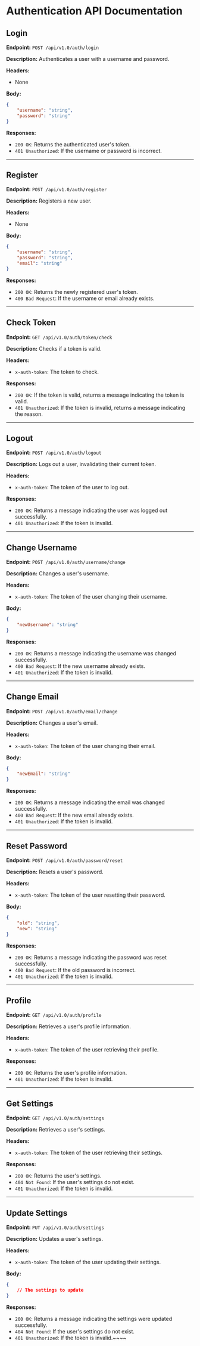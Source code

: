 ﻿# Authentication API Documentation

## Login

**Endpoint:** `POST /api/v1.0/auth/login`

**Description:** Authenticates a user with a username and password.

**Headers:**
- None

**Body:**
```json
{
    "username": "string",
    "password": "string"
}
```

**Responses:**
- `200 OK`: Returns the authenticated user's token.
- `401 Unauthorized`: If the username or password is incorrect.

---

## Register

**Endpoint:** `POST /api/v1.0/auth/register`

**Description:** Registers a new user.

**Headers:**
- None

**Body:**
```json
{
    "username": "string",
    "password": "string",
    "email": "string"
}
```

**Responses:**
- `200 OK`: Returns the newly registered user's token.
- `400 Bad Request`: If the username or email already exists.

---

## Check Token

**Endpoint:** `GET /api/v1.0/auth/token/check`

**Description:** Checks if a token is valid.

**Headers:**
- `x-auth-token`: The token to check.

**Responses:**
- `200 OK`: If the token is valid, returns a message indicating the token is valid.
- `401 Unauthorized`: If the token is invalid, returns a message indicating the reason.

---

## Logout

**Endpoint:** `POST /api/v1.0/auth/logout`

**Description:** Logs out a user, invalidating their current token.

**Headers:**
- `x-auth-token`: The token of the user to log out.

**Responses:**
- `200 OK`: Returns a message indicating the user was logged out successfully.
- `401 Unauthorized`: If the token is invalid.

---

## Change Username

**Endpoint:** `POST /api/v1.0/auth/username/change`

**Description:** Changes a user's username.

**Headers:**
- `x-auth-token`: The token of the user changing their username.

**Body:**
```json
{
    "newUsername": "string"
}
```

**Responses:**
- `200 OK`: Returns a message indicating the username was changed successfully.
- `400 Bad Request`: If the new username already exists.
- `401 Unauthorized`: If the token is invalid.

---

## Change Email

**Endpoint:** `POST /api/v1.0/auth/email/change`

**Description:** Changes a user's email.

**Headers:**
- `x-auth-token`: The token of the user changing their email.

**Body:**
```json
{
    "newEmail": "string"
}
```

**Responses:**
- `200 OK`: Returns a message indicating the email was changed successfully.
- `400 Bad Request`: If the new email already exists.
- `401 Unauthorized`: If the token is invalid.

---

## Reset Password

**Endpoint:** `POST /api/v1.0/auth/password/reset`

**Description:** Resets a user's password.

**Headers:**
- `x-auth-token`: The token of the user resetting their password.

**Body:**
```json
{
    "old": "string",
    "new": "string"
}
```

**Responses:**
- `200 OK`: Returns a message indicating the password was reset successfully.
- `400 Bad Request`: If the old password is incorrect.
- `401 Unauthorized`: If the token is invalid.

---

## Profile

**Endpoint:** `GET /api/v1.0/auth/profile`

**Description:** Retrieves a user's profile information.

**Headers:**
- `x-auth-token`: The token of the user retrieving their profile.

**Responses:**
- `200 OK`: Returns the user's profile information.
- `401 Unauthorized`: If the token is invalid.

---

## Get Settings

**Endpoint:** `GET /api/v1.0/auth/settings`

**Description:** Retrieves a user's settings.

**Headers:**
- `x-auth-token`: The token of the user retrieving their settings.

**Responses:**
- `200 OK`: Returns the user's settings.
- `404 Not Found`: If the user's settings do not exist.
- `401 Unauthorized`: If the token is invalid.

---

## Update Settings

**Endpoint:** `PUT /api/v1.0/auth/settings`

**Description:** Updates a user's settings.

**Headers:**
- `x-auth-token`: The token of the user updating their settings.

**Body:**
```json
{
    // The settings to update
}
```

**Responses:**
- `200 OK`: Returns a message indicating the settings were updated successfully.
- `404 Not Found`: If the user's settings do not exist.
- `401 Unauthorized`: If the token is invalid.~~~~